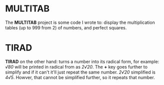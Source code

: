 MULTITAB
=
The **MULTITAB** project is some code I wrote to: display the multiplication tables (up to 999 from 2) of numbers, and perfect squares.

TIRAD
=
**TIRAD** on the other hand: turns a number into its radical form, for example: *√80* will be printed in radical from as *2√20*.
The **+** key goes further to simplify and if it can't it'll just repeat the same number.
*2√20* simplified is *4√5*. Howver, that cannot be simplified further, so it repeats that number.
